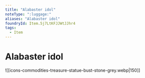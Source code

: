 ```yaml
---
title: "Alabaster idol"
noteType: ":luggage:"
aliases: "Alabaster idol"
foundryId: Item.5j7LtKFJJWtJJhr4
tags:
  - Item
---
```


# Alabaster idol
![[icons-commodities-treasure-statue-bust-stone-grey.webp|150]]
